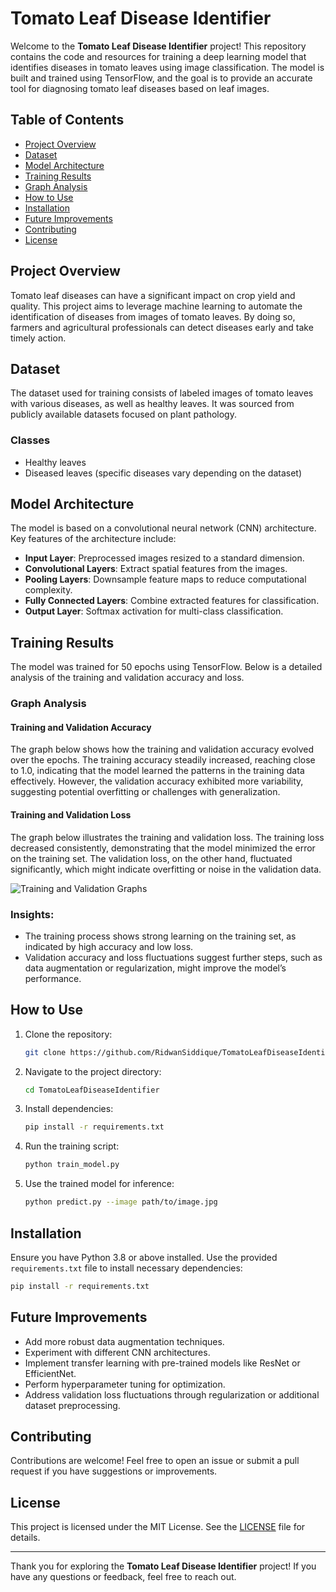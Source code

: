 
# Tomato Leaf Disease Identifier

Welcome to the **Tomato Leaf Disease Identifier** project! This repository contains the code and resources for training a deep learning model that identifies diseases in tomato leaves using image classification. The model is built and trained using TensorFlow, and the goal is to provide an accurate tool for diagnosing tomato leaf diseases based on leaf images.

## Table of Contents
- [Project Overview](#project-overview)
- [Dataset](#dataset)
- [Model Architecture](#model-architecture)
- [Training Results](#training-results)
- [Graph Analysis](#graph-analysis)
- [How to Use](#how-to-use)
- [Installation](#installation)
- [Future Improvements](#future-improvements)
- [Contributing](#contributing)
- [License](#license)

## Project Overview
Tomato leaf diseases can have a significant impact on crop yield and quality. This project aims to leverage machine learning to automate the identification of diseases from images of tomato leaves. By doing so, farmers and agricultural professionals can detect diseases early and take timely action.

## Dataset
The dataset used for training consists of labeled images of tomato leaves with various diseases, as well as healthy leaves. It was sourced from publicly available datasets focused on plant pathology.

### Classes
- Healthy leaves
- Diseased leaves (specific diseases vary depending on the dataset)

## Model Architecture
The model is based on a convolutional neural network (CNN) architecture. Key features of the architecture include:
- **Input Layer**: Preprocessed images resized to a standard dimension.
- **Convolutional Layers**: Extract spatial features from the images.
- **Pooling Layers**: Downsample feature maps to reduce computational complexity.
- **Fully Connected Layers**: Combine extracted features for classification.
- **Output Layer**: Softmax activation for multi-class classification.

## Training Results
The model was trained for 50 epochs using TensorFlow. Below is a detailed analysis of the training and validation accuracy and loss.

### Graph Analysis
#### Training and Validation Accuracy
The graph below shows how the training and validation accuracy evolved over the epochs. The training accuracy steadily increased, reaching close to 1.0, indicating that the model learned the patterns in the training data effectively. However, the validation accuracy exhibited more variability, suggesting potential overfitting or challenges with generalization.

#### Training and Validation Loss
The graph below illustrates the training and validation loss. The training loss decreased consistently, demonstrating that the model minimized the error on the training set. The validation loss, on the other hand, fluctuated significantly, which might indicate overfitting or noise in the validation data.

![Training and Validation Graphs]((https://github.com/RidwanSiddique/TomatoLeafDiseaseIdentifier/blob/35cc0b3610ad93ad2cd44d33bfc56e716b9f3ec4/training/Figure_2.png))

### Insights:
- The training process shows strong learning on the training set, as indicated by high accuracy and low loss.
- Validation accuracy and loss fluctuations suggest further steps, such as data augmentation or regularization, might improve the model’s performance.

## How to Use
1. Clone the repository:
   ```bash
   git clone https://github.com/RidwanSiddique/TomatoLeafDiseaseIdentifier.git
   ```
2. Navigate to the project directory:
   ```bash
   cd TomatoLeafDiseaseIdentifier
   ```
3. Install dependencies:
   ```bash
   pip install -r requirements.txt
   ```
4. Run the training script:
   ```bash
   python train_model.py
   ```
5. Use the trained model for inference:
   ```bash
   python predict.py --image path/to/image.jpg
   ```

## Installation
Ensure you have Python 3.8 or above installed. Use the provided `requirements.txt` file to install necessary dependencies:
```bash
pip install -r requirements.txt
```

## Future Improvements
- Add more robust data augmentation techniques.
- Experiment with different CNN architectures.
- Implement transfer learning with pre-trained models like ResNet or EfficientNet.
- Perform hyperparameter tuning for optimization.
- Address validation loss fluctuations through regularization or additional dataset preprocessing.

## Contributing
Contributions are welcome! Feel free to open an issue or submit a pull request if you have suggestions or improvements.

## License
This project is licensed under the MIT License. See the [LICENSE](LICENSE) file for details.

---
Thank you for exploring the **Tomato Leaf Disease Identifier** project! If you have any questions or feedback, feel free to reach out.
